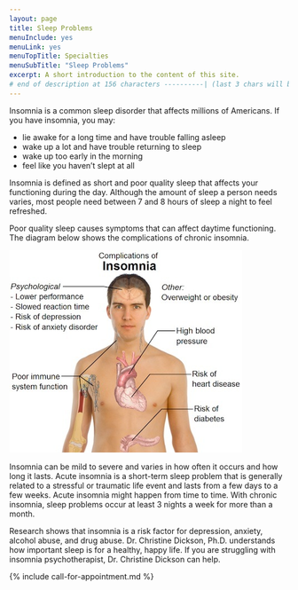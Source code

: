 ```yaml
---
layout: page
title: Sleep Problems
menuInclude: yes
menuLink: yes
menuTopTitle: Specialties
menuSubTitle: "Sleep Problems"
excerpt: A short introduction to the content of this site.
# end of description at 156 characters ----------| (last 3 chars will be replaced by '...' on overflow)
---
```


Insomnia is a common sleep disorder that affects millions of Americans. If you have insomnia, you may:

<ul>
  <li>lie awake for a long time and have trouble falling asleep</li>
  <li>wake up a lot and have trouble returning to sleep</li>
  <li>wake up too early in the morning</li>
  <li>feel like you haven’t slept at all</li>
</ul>

Insomnia is defined as short and poor quality sleep that affects your functioning during the day. Although the amount of sleep a person needs varies, most people need between 7 and 8 hours of sleep a night to feel refreshed.

Poor quality sleep causes symptoms that can affect daytime functioning. The diagram below shows the complications of chronic insomnia.

![insomnia.jpg](/images/insomnia.jpg)

Insomnia can be mild to severe and varies in how often it occurs and how long it lasts. Acute insomnia is a short-term sleep problem that is generally related to a stressful or traumatic life event and lasts from a few days to a few weeks. Acute insomnia might happen from time to time. With chronic insomnia, sleep problems occur at least 3 nights a week for more than a month.

Research shows that insomnia is a risk factor for depression, anxiety, alcohol abuse, and drug abuse. Dr. Christine Dickson, Ph.D. understands how important sleep is for a healthy, happy life. If you are struggling with insomnia psychotherapist, Dr. Christine Dickson can help.

{% include call-for-appointment.md %}
